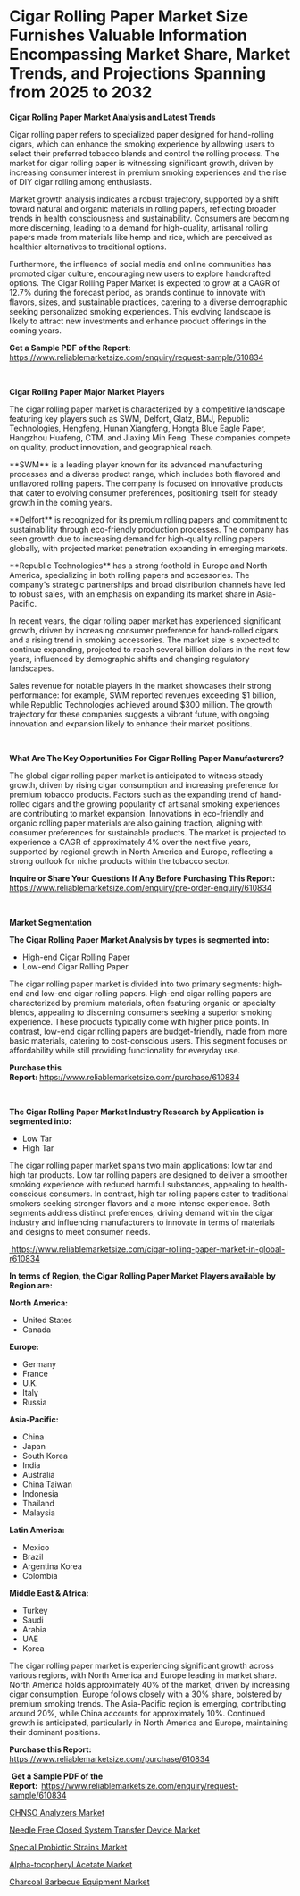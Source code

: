 <p><h1>Cigar Rolling Paper Market Size Furnishes Valuable Information Encompassing Market Share, Market Trends, and Projections Spanning from 2025 to 2032</h1></p><p><strong>Cigar Rolling Paper Market Analysis and Latest Trends</strong></p>
<p><p>Cigar rolling paper refers to specialized paper designed for hand-rolling cigars, which can enhance the smoking experience by allowing users to select their preferred tobacco blends and control the rolling process. The market for cigar rolling paper is witnessing significant growth, driven by increasing consumer interest in premium smoking experiences and the rise of DIY cigar rolling among enthusiasts. </p><p>Market growth analysis indicates a robust trajectory, supported by a shift toward natural and organic materials in rolling papers, reflecting broader trends in health consciousness and sustainability. Consumers are becoming more discerning, leading to a demand for high-quality, artisanal rolling papers made from materials like hemp and rice, which are perceived as healthier alternatives to traditional options.</p><p>Furthermore, the influence of social media and online communities has promoted cigar culture, encouraging new users to explore handcrafted options. The Cigar Rolling Paper Market is expected to grow at a CAGR of 12.7% during the forecast period, as brands continue to innovate with flavors, sizes, and sustainable practices, catering to a diverse demographic seeking personalized smoking experiences. This evolving landscape is likely to attract new investments and enhance product offerings in the coming years.</p></p>
<p><strong>Get a Sample PDF of the Report:&nbsp;</strong> <a href="https://www.reliablemarketsize.com/enquiry/request-sample/610834?utm_campaign=1999&utm_medium=2&utm_source=Github&utm_content=ia&utm_term=23032025&utm_id=cigar-rolling-paper">https://www.reliablemarketsize.com/enquiry/request-sample/610834</a></p>
<p>&nbsp;</p>
<p><strong>Cigar Rolling Paper Major Market Players</strong></p>
<p><p>The cigar rolling paper market is characterized by a competitive landscape featuring key players such as SWM, Delfort, Glatz, BMJ, Republic Technologies, Hengfeng, Hunan Xiangfeng, Hongta Blue Eagle Paper, Hangzhou Huafeng, CTM, and Jiaxing Min Feng. These companies compete on quality, product innovation, and geographical reach.</p><p>**SWM** is a leading player known for its advanced manufacturing processes and a diverse product range, which includes both flavored and unflavored rolling papers. The company is focused on innovative products that cater to evolving consumer preferences, positioning itself for steady growth in the coming years.</p><p>**Delfort** is recognized for its premium rolling papers and commitment to sustainability through eco-friendly production processes. The company has seen growth due to increasing demand for high-quality rolling papers globally, with projected market penetration expanding in emerging markets.</p><p>**Republic Technologies** has a strong foothold in Europe and North America, specializing in both rolling papers and accessories. The company's strategic partnerships and broad distribution channels have led to robust sales, with an emphasis on expanding its market share in Asia-Pacific.</p><p>In recent years, the cigar rolling paper market has experienced significant growth, driven by increasing consumer preference for hand-rolled cigars and a rising trend in smoking accessories. The market size is expected to continue expanding, projected to reach several billion dollars in the next few years, influenced by demographic shifts and changing regulatory landscapes.</p><p>Sales revenue for notable players in the market showcases their strong performance: for example, SWM reported revenues exceeding $1 billion, while Republic Technologies achieved around $300 million. The growth trajectory for these companies suggests a vibrant future, with ongoing innovation and expansion likely to enhance their market positions.</p></p>
<p>&nbsp;</p>
<p><strong>What Are The Key Opportunities For Cigar Rolling Paper Manufacturers?</strong></p>
<p><p>The global cigar rolling paper market is anticipated to witness steady growth, driven by rising cigar consumption and increasing preference for premium tobacco products. Factors such as the expanding trend of hand-rolled cigars and the growing popularity of artisanal smoking experiences are contributing to market expansion. Innovations in eco-friendly and organic rolling paper materials are also gaining traction, aligning with consumer preferences for sustainable products. The market is projected to experience a CAGR of approximately 4% over the next five years, supported by regional growth in North America and Europe, reflecting a strong outlook for niche products within the tobacco sector.</p></p>
<p><strong>Inquire or Share Your Questions If Any Before Purchasing This Report:</strong> <a href="https://www.reliablemarketsize.com/enquiry/pre-order-enquiry/610834?utm_campaign=1999&utm_medium=2&utm_source=Github&utm_content=ia&utm_term=23032025&utm_id=cigar-rolling-paper">https://www.reliablemarketsize.com/enquiry/pre-order-enquiry/610834</a></p>
<p>&nbsp;</p>
<p><strong>Market Segmentation</strong></p>
<p><strong>The Cigar Rolling Paper Market Analysis by types is segmented into:</strong></p>
<p><ul><li>High-end Cigar Rolling Paper</li><li>Low-end Cigar Rolling Paper</li></ul></p>
<p><p>The cigar rolling paper market is divided into two primary segments: high-end and low-end cigar rolling papers. High-end cigar rolling papers are characterized by premium materials, often featuring organic or specialty blends, appealing to discerning consumers seeking a superior smoking experience. These products typically come with higher price points. In contrast, low-end cigar rolling papers are budget-friendly, made from more basic materials, catering to cost-conscious users. This segment focuses on affordability while still providing functionality for everyday use.</p></p>
<p><strong>Purchase this Report:&nbsp;</strong><a href="https://www.reliablemarketsize.com/purchase/610834?utm_campaign=1999&utm_medium=2&utm_source=Github&utm_content=ia&utm_term=23032025&utm_id=cigar-rolling-paper">https://www.reliablemarketsize.com/purchase/610834</a></p>
<p>&nbsp;</p>
<p><strong>The Cigar Rolling Paper Market Industry Research by Application is segmented into:</strong></p>
<p><ul><li>Low Tar</li><li>High Tar</li></ul></p>
<p><p>The cigar rolling paper market spans two main applications: low tar and high tar products. Low tar rolling papers are designed to deliver a smoother smoking experience with reduced harmful substances, appealing to health-conscious consumers. In contrast, high tar rolling papers cater to traditional smokers seeking stronger flavors and a more intense experience. Both segments address distinct preferences, driving demand within the cigar industry and influencing manufacturers to innovate in terms of materials and designs to meet consumer needs.</p></p>
<p><a href="https://www.reliablemarketsize.com/cigar-rolling-paper-market-in-global-r610834?utm_campaign=1999&utm_medium=2&utm_source=Github&utm_content=ia&utm_term=23032025&utm_id=cigar-rolling-paper">&nbsp;https://www.reliablemarketsize.com/cigar-rolling-paper-market-in-global-r610834</a></p>
<p><strong>In terms of Region, the Cigar Rolling Paper Market Players available by Region are:</strong></p>
<p>
    <p> <strong> North America: </strong>
        <ul>
            <li>United States</li>
            <li>Canada</li>
        </ul>
        </p> 
    <p> <strong> Europe: </strong>
        <ul>
            <li>Germany</li>
            <li>France</li>
            <li>U.K.</li>
            <li>Italy</li>
            <li>Russia</li>
        </ul>
        </p> 
    <p> <strong> Asia-Pacific: </strong>
        <ul>
            <li>China</li>
            <li>Japan</li>
            <li>South Korea</li>
            <li>India</li>
            <li>Australia</li>
            <li>China Taiwan</li>
            <li>Indonesia</li>
            <li>Thailand</li>
            <li>Malaysia</li>
        </ul>
        </p> 
    <p> <strong> Latin America: </strong>
        <ul>
            <li>Mexico</li>
            <li>Brazil</li>
            <li>Argentina Korea</li>
            <li>Colombia</li>
        </ul>
        </p> 
    <p> <strong> Middle East & Africa: </strong>
        <ul>
            <li>Turkey</li>
            <li>Saudi</li>
            <li>Arabia</li>
            <li>UAE</li>
            <li>Korea</li>
        </ul>
    </p>
    </p>
<p><p>The cigar rolling paper market is experiencing significant growth across various regions, with North America and Europe leading in market share. North America holds approximately 40% of the market, driven by increasing cigar consumption. Europe follows closely with a 30% share, bolstered by premium smoking trends. The Asia-Pacific region is emerging, contributing around 20%, while China accounts for approximately 10%. Continued growth is anticipated, particularly in North America and Europe, maintaining their dominant positions.</p></p>
<p><strong>Purchase this Report: </strong><a href="https://www.reliablemarketsize.com/purchase/610834?utm_campaign=1999&utm_medium=2&utm_source=Github&utm_content=ia&utm_term=23032025&utm_id=cigar-rolling-paper">https://www.reliablemarketsize.com/purchase/610834</a></p>
<p>&nbsp;<strong>Get a Sample PDF of the Report:&nbsp;&nbsp;</strong><a href="https://www.reliablemarketsize.com/enquiry/request-sample/610834?utm_campaign=1999&utm_medium=2&utm_source=Github&utm_content=ia&utm_term=23032025&utm_id=cigar-rolling-paper">https://www.reliablemarketsize.com/enquiry/request-sample/610834</a></p>
<p><strong></strong></p>
<p><p><a href="https://github.com/semenbobbaxu/Market-Research-Report-List-1/blob/main/chnso-analyzers-market.md?utm_campaign=1999&utm_medium=2&utm_source=Github&utm_content=ia&utm_term=23032025&utm_id=cigar-rolling-paper">CHNSO Analyzers Market</a></p><p><a href="https://github.com/roffefaith6l/Market-Research-Report-List-1/blob/main/needle-free-closed-system-transfer-device-market.md?utm_campaign=1999&utm_medium=2&utm_source=Github&utm_content=ia&utm_term=23032025&utm_id=cigar-rolling-paper">Needle Free Closed System Transfer Device Market</a></p><p><a href="https://github.com/milievkulov/Market-Research-Report-List-1/blob/main/special-probiotic-strains-market.md?utm_campaign=1999&utm_medium=2&utm_source=Github&utm_content=ia&utm_term=23032025&utm_id=cigar-rolling-paper">Special Probiotic Strains Market</a></p><p><a href="https://github.com/enieyfabius/Market-Research-Report-List-1/blob/main/alpha-tocopheryl-acetate-market.md?utm_campaign=1999&utm_medium=2&utm_source=Github&utm_content=ia&utm_term=23032025&utm_id=cigar-rolling-paper">Alpha-tocopheryl Acetate Market</a></p><p><a href="https://github.com/erkidrhoy/Market-Research-Report-List-1/blob/main/charcoal-barbecue-equipment-market.md?utm_campaign=1999&utm_medium=2&utm_source=Github&utm_content=ia&utm_term=23032025&utm_id=cigar-rolling-paper">Charcoal Barbecue Equipment Market</a></p></p>
